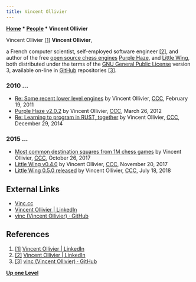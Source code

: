 ```yaml
---
title: Vincent Ollivier
---
```

**[Home](Home "Home") \* [People](People "People") \* Vincent Ollivier**



 [](https://www.linkedin.com/in/ollivier/) Vincent Ollivier <a id="cite-note-1" href="#cite-ref-1">[1]</a> 
**Vincent Ollivier**,  

a French computer scientist, self-employed software engineer <a id="cite-note-2" href="#cite-ref-2">[2]</a>, and author of the free [open source chess engines](Category:Open_Source "Category:Open Source") [Purple Haze](Purple_Haze "Purple Haze"), and [Little Wing](Little_Wing "Little Wing"), both distributed under the terms of the [GNU General Public License](Free_Software_Foundation#GPL "Free Software Foundation") version 3, available on-line in [GitHub](https://en.wikipedia.org/wiki/GitHub) repositories <a id="cite-note-3" href="#cite-ref-3">[3]</a>. 



### 2010 ...


* [Re: Some recent lower level engines](http://www.talkchess.com/forum3/viewtopic.php?t=38125&start=2) by Vincent Ollivier, [CCC](CCC "CCC"), February 19, 2011
* [Purple Haze v2.0.2](http://www.talkchess.com/forum/viewtopic.php?t=43028) by Vincent Ollivier, [CCC](CCC "CCC"), March 26, 2012
* [Re: Learning to program in RUST, together](http://www.talkchess.com/forum3/viewtopic.php?f=7&t=54780&start=5) by Vincent Ollivier, [CCC](CCC "CCC"), December 29, 2014


### 2015 ...


* [Most common destination squares from 1M chess games](http://www.talkchess.com/forum/viewtopic.php?t=65552) by Vincent Ollivier, [CCC](CCC "CCC"), October 26, 2017
* [Little Wing v0.4.0](http://www.talkchess.com/forum3/viewtopic.php?f=2&t=65775) by Vincent Ollivier, [CCC](CCC "CCC"), November 20, 2017
* [Little Wing 0.5.0 released](http://www.talkchess.com/forum3/viewtopic.php?f=2&t=68016) by Vincent Ollivier, [CCC](CCC "CCC"), July 18, 2018


## External Links


* [Vinc.cc](https://vinc.cc/)
* [Vincent Ollivier | LinkedIn](https://www.linkedin.com/in/ollivier/)
* [vinc (Vincent Ollivier) · GitHub](https://github.com/vinc)


## References


1. <a id="cite-ref-1" href="#cite-note-1">[1]</a> [Vincent Ollivier | LinkedIn](https://www.linkedin.com/in/ollivier/)
2. <a id="cite-ref-2" href="#cite-note-2">[2]</a> [Vincent Ollivier | LinkedIn](https://www.linkedin.com/in/ollivier/)
3. <a id="cite-ref-3" href="#cite-note-3">[3]</a> [vinc (Vincent Ollivier) · GitHub](https://github.com/vinc)

**[Up one Level](People "People")**







 
